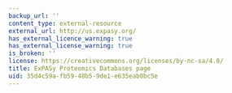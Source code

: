 ```yaml
---
backup_url: ''
content_type: external-resource
external_url: http://us.expasy.org/
has_external_licence_warning: true
has_external_license_warning: true
is_broken: ''
license: https://creativecommons.org/licenses/by-nc-sa/4.0/
title: ExPASy Proteomics Databases page
uid: 35d4c59a-fb59-48b5-9de1-e635eab0bc5e
---
```

